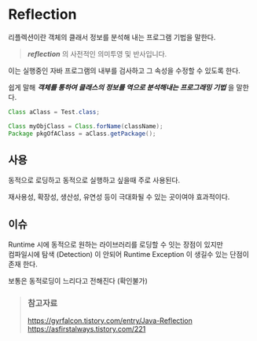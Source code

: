 # Reflection

리플렉션이란 객체의 클래서 정보를 분석해 내는 프로그램 기법을 말한다.

> _**reflection**_ 의 사전적인 의미투영 및 반사입니다.

이는 실행중인 자바 프로그램의 내부를 검사하고 그 속성을 수정할 수 있도록 한다.

쉽게 말해 _**객체를 통하여 클래스의 정보를 역으로 분석해내는 프로그래밍 기법**_ 을 말한다.

```java
Class aClass = Test.class;

Class myObjClass = Class.forName(className);
Package pkgOfAClass = aClass.getPackage();
```

## 사용

동적으로 로딩하고 동적으로 실행하고 싶을때 주로 사용된다.

재사용성, 확장성, 생산성, 유연성 등이 극대화될 수 있는 곳이여야 효과적이다.

## 이슈

Runtime 시에 동적으로 원하는 라이브러리를 로딩할 수 잇는 장점이 있지만  
컴파일시에 탐색 (Detection) 이 안되어 Runtime Exception 이 생길수 있는 단점이 존재 한다.

보통은 동적로딩이 느리다고 전해진다 (확인불가)

> ### 참고자료
> <https://gyrfalcon.tistory.com/entry/Java-Reflection>  
> <https://asfirstalways.tistory.com/221>